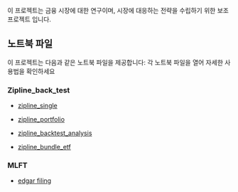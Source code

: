 이 프로젝트는 금융 시장에 대한 연구이며, 시장에 대응하는 전략을 수립하기 위한 보조 프로젝트 입니다.

## 노트북 파일
이 프로젝트는 다음과 같은 노트북 파일을 제공합니다:
각 노트북 파일을 열어 자세한 사용법을 확인하세요

### Zipline_back_test
- [zipline_single](https://colab.research.google.com/github/xikest/research_market_finance/blob/main/note/backtest/zipline_single_backtest.ipynb)
- [zipline_portfolio](https://colab.research.google.com/github/xikest/research_market_finance/blob/main/note/backtest/zipline_portfolio_backtest.ipynb)
- [zipline_backtest_analysis](https://colab.research.google.com/github/xikest/research_market_finance/blob/main/note/backtest/data/zipline_bundle_1_etf_down.ipynb)

- [zipline_bundle_etf](https://colab.research.google.com/github/xikest/research_market_finance/blob/main/note/backtest/data/zipline_bundle_etf.ipynb)

### MLFT
- [edgar filing](https://colab.research.google.com/github/xikest/research_market_finance/blob/main/note/backtest/data/edgar_filing.ipynb)
